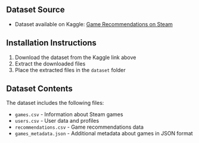 ## Dataset Source
- Dataset available on Kaggle: [Game Recommendations on Steam](https://www.kaggle.com/datasets/antonkozyriev/game-recommendations-on-steam)

## Installation Instructions
1. Download the dataset from the Kaggle link above
2. Extract the downloaded files
3. Place the extracted files in the `dataset` folder

## Dataset Contents
The dataset includes the following files:
- `games.csv` - Information about Steam games
- `users.csv` - User data and profiles
- `recommendations.csv` - Game recommendations data
- `games_metadata.json` - Additional metadata about games in JSON format